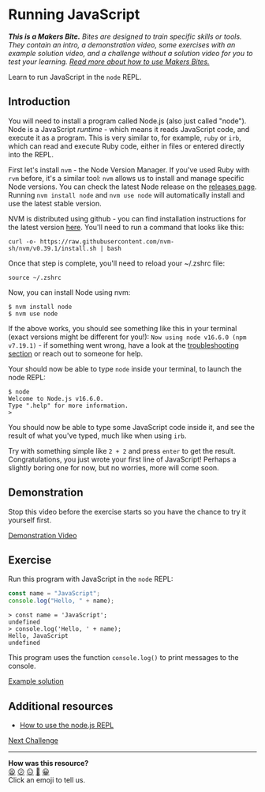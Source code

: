 # Running JavaScript

_**This is a Makers Bite.** Bites are designed to train specific skills or tools. They
contain an intro, a demonstration video, some exercises with an example solution video,
and a challenge without a solution video for you to test your learning. [Read more about
how to use Makers
Bites.](https://github.com/makersacademy/course/blob/main/labels/bites.md)_

Learn to run JavaScript in the `node` REPL.

## Introduction

You will need to install a program called Node.js (also just called "node"). Node is a
JavaScript _runtime_ - which means it reads JavaScript code, and execute it as a program.
This is very similar to, for example, `ruby` or `irb`, which can read and execute Ruby
code, either in files or entered directly into the REPL.

First let's install `nvm` - the Node Version Manager. If you've used Ruby with `rvm`
before, it's a similar tool: `nvm` allows us to install and manage specific Node versions.
You can check the latest Node release on the [releases
page](https://nodejs.org/en/about/releases/). Running `nvm install node` and `nvm use
node` will automatically install and use the latest stable version.

NVM is distributed using github - you can find installation instructions for the latest
version [here](https://github.com/nvm-sh/nvm#installing-and-updating). You'll need to run
a command that looks like this:

```
curl -o- https://raw.githubusercontent.com/nvm-sh/nvm/v0.39.1/install.sh | bash
```

Once that step is complete, you'll need to reload your ~/.zshrc file:

```
source ~/.zshrc
```

Now, you can install Node using nvm:

```
$ nvm install node
$ nvm use node
```

If the above works, you should see something like this in your terminal (exact versions
might be different for you!): `Now using node v16.6.0 (npm v7.19.1)` - if something went
wrong, have a look at the [troubleshooting
section](https://github.com/nvm-sh/nvm#troubleshooting-on-macos) or reach out to someone
for help.

Your should now be able to type `node` inside your terminal, to launch the node REPL:

```
$ node
Welcome to Node.js v16.6.0.
Type ".help" for more information.
>
```

You should now be able to type some JavaScript code inside it, and see the result of what
you've typed, much like when using `irb`.

Try with something simple like `2 + 2` and press `enter` to get the result.
Congratulations, you just wrote your first line of JavaScript! Perhaps a slightly boring
one for now, but no worries, more will come soon.

## Demonstration

Stop this video before the exercise starts so you have the chance to try it yourself
first.

[Demonstration Video](https://www.youtube.com/watch?v=dHwxu0T-M0g)

## Exercise

Run this program with JavaScript in the `node` REPL:

```javascript
const name = "JavaScript";
console.log("Hello, " + name);
```

    > const name = 'JavaScript';
    undefined
    > console.log('Hello, ' + name);
    Hello, JavaScript
    undefined

This program uses the function `console.log()` to print messages to the console.

[Example solution](https://youtu.be/dHwxu0T-M0g?t=233)

## Additional resources

- [How to use the node.js REPL](https://nodejs.dev/en/learn/how-to-use-the-nodejs-repl/)

[Next Challenge](02_running_files.md)

<!-- BEGIN GENERATED SECTION DO NOT EDIT -->

---

**How was this resource?**  
[😫](https://airtable.com/shrUJ3t7KLMqVRFKR?prefill_Repository=makersacademy%2Fjavascript-fundamentals&prefill_File=bites%2F01_running_javascript.md&prefill_Sentiment=😫) [😕](https://airtable.com/shrUJ3t7KLMqVRFKR?prefill_Repository=makersacademy%2Fjavascript-fundamentals&prefill_File=bites%2F01_running_javascript.md&prefill_Sentiment=😕) [😐](https://airtable.com/shrUJ3t7KLMqVRFKR?prefill_Repository=makersacademy%2Fjavascript-fundamentals&prefill_File=bites%2F01_running_javascript.md&prefill_Sentiment=😐) [🙂](https://airtable.com/shrUJ3t7KLMqVRFKR?prefill_Repository=makersacademy%2Fjavascript-fundamentals&prefill_File=bites%2F01_running_javascript.md&prefill_Sentiment=🙂) [😀](https://airtable.com/shrUJ3t7KLMqVRFKR?prefill_Repository=makersacademy%2Fjavascript-fundamentals&prefill_File=bites%2F01_running_javascript.md&prefill_Sentiment=😀)  
Click an emoji to tell us.

<!-- END GENERATED SECTION DO NOT EDIT -->
